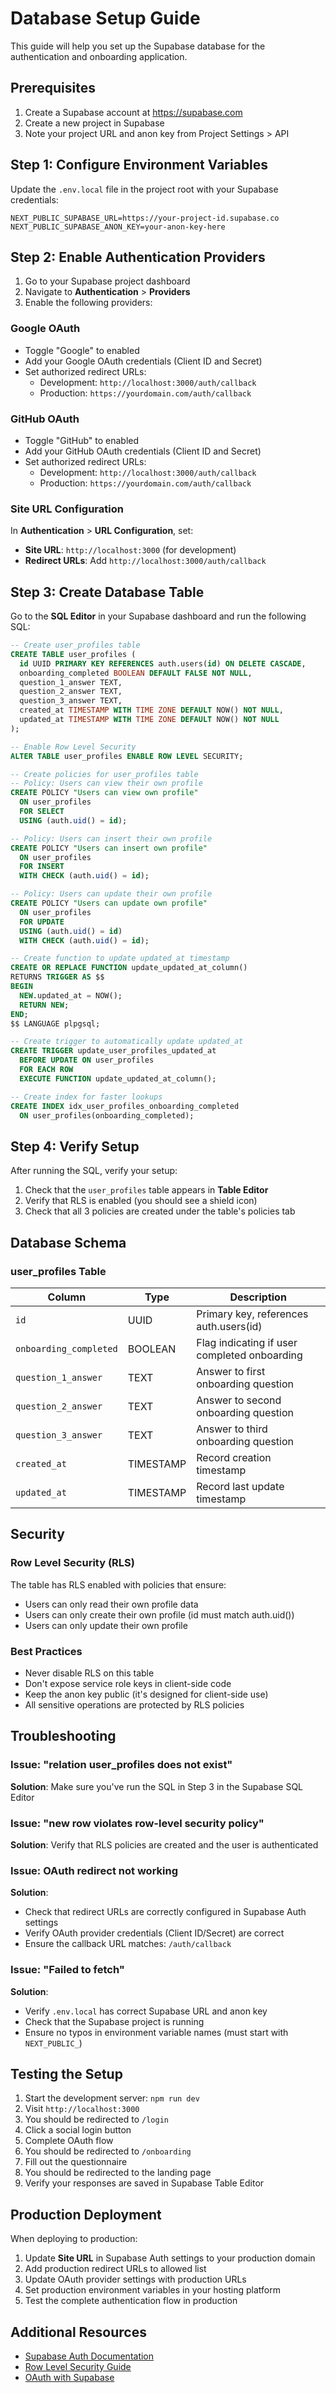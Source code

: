 # Database Setup Guide

This guide will help you set up the Supabase database for the authentication and onboarding application.

## Prerequisites

1. Create a Supabase account at https://supabase.com
2. Create a new project in Supabase
3. Note your project URL and anon key from Project Settings > API

## Step 1: Configure Environment Variables

Update the `.env.local` file in the project root with your Supabase credentials:

```env
NEXT_PUBLIC_SUPABASE_URL=https://your-project-id.supabase.co
NEXT_PUBLIC_SUPABASE_ANON_KEY=your-anon-key-here
```

## Step 2: Enable Authentication Providers

1. Go to your Supabase project dashboard
2. Navigate to **Authentication** > **Providers**
3. Enable the following providers:

### Google OAuth
- Toggle "Google" to enabled
- Add your Google OAuth credentials (Client ID and Secret)
- Set authorized redirect URLs:
  - Development: `http://localhost:3000/auth/callback`
  - Production: `https://yourdomain.com/auth/callback`

### GitHub OAuth
- Toggle "GitHub" to enabled
- Add your GitHub OAuth credentials (Client ID and Secret)
- Set authorized redirect URLs:
  - Development: `http://localhost:3000/auth/callback`
  - Production: `https://yourdomain.com/auth/callback`

### Site URL Configuration
In **Authentication** > **URL Configuration**, set:
- **Site URL**: `http://localhost:3000` (for development)
- **Redirect URLs**: Add `http://localhost:3000/auth/callback`

## Step 3: Create Database Table

Go to the **SQL Editor** in your Supabase dashboard and run the following SQL:

```sql
-- Create user_profiles table
CREATE TABLE user_profiles (
  id UUID PRIMARY KEY REFERENCES auth.users(id) ON DELETE CASCADE,
  onboarding_completed BOOLEAN DEFAULT FALSE NOT NULL,
  question_1_answer TEXT,
  question_2_answer TEXT,
  question_3_answer TEXT,
  created_at TIMESTAMP WITH TIME ZONE DEFAULT NOW() NOT NULL,
  updated_at TIMESTAMP WITH TIME ZONE DEFAULT NOW() NOT NULL
);

-- Enable Row Level Security
ALTER TABLE user_profiles ENABLE ROW LEVEL SECURITY;

-- Create policies for user_profiles table
-- Policy: Users can view their own profile
CREATE POLICY "Users can view own profile"
  ON user_profiles
  FOR SELECT
  USING (auth.uid() = id);

-- Policy: Users can insert their own profile
CREATE POLICY "Users can insert own profile"
  ON user_profiles
  FOR INSERT
  WITH CHECK (auth.uid() = id);

-- Policy: Users can update their own profile
CREATE POLICY "Users can update own profile"
  ON user_profiles
  FOR UPDATE
  USING (auth.uid() = id)
  WITH CHECK (auth.uid() = id);

-- Create function to update updated_at timestamp
CREATE OR REPLACE FUNCTION update_updated_at_column()
RETURNS TRIGGER AS $$
BEGIN
  NEW.updated_at = NOW();
  RETURN NEW;
END;
$$ LANGUAGE plpgsql;

-- Create trigger to automatically update updated_at
CREATE TRIGGER update_user_profiles_updated_at
  BEFORE UPDATE ON user_profiles
  FOR EACH ROW
  EXECUTE FUNCTION update_updated_at_column();

-- Create index for faster lookups
CREATE INDEX idx_user_profiles_onboarding_completed
  ON user_profiles(onboarding_completed);
```

## Step 4: Verify Setup

After running the SQL, verify your setup:

1. Check that the `user_profiles` table appears in **Table Editor**
2. Verify that RLS is enabled (you should see a shield icon)
3. Check that all 3 policies are created under the table's policies tab

## Database Schema

### user_profiles Table

| Column | Type | Description |
|--------|------|-------------|
| `id` | UUID | Primary key, references auth.users(id) |
| `onboarding_completed` | BOOLEAN | Flag indicating if user completed onboarding |
| `question_1_answer` | TEXT | Answer to first onboarding question |
| `question_2_answer` | TEXT | Answer to second onboarding question |
| `question_3_answer` | TEXT | Answer to third onboarding question |
| `created_at` | TIMESTAMP | Record creation timestamp |
| `updated_at` | TIMESTAMP | Record last update timestamp |

## Security

### Row Level Security (RLS)
The table has RLS enabled with policies that ensure:
- Users can only read their own profile data
- Users can only create their own profile (id must match auth.uid())
- Users can only update their own profile

### Best Practices
- Never disable RLS on this table
- Don't expose service role keys in client-side code
- Keep the anon key public (it's designed for client-side use)
- All sensitive operations are protected by RLS policies

## Troubleshooting

### Issue: "relation user_profiles does not exist"
**Solution**: Make sure you've run the SQL in Step 3 in the Supabase SQL Editor

### Issue: "new row violates row-level security policy"
**Solution**: Verify that RLS policies are created and the user is authenticated

### Issue: OAuth redirect not working
**Solution**:
- Check that redirect URLs are correctly configured in Supabase Auth settings
- Verify OAuth provider credentials (Client ID/Secret) are correct
- Ensure the callback URL matches: `/auth/callback`

### Issue: "Failed to fetch"
**Solution**:
- Verify `.env.local` has correct Supabase URL and anon key
- Check that the Supabase project is running
- Ensure no typos in environment variable names (must start with `NEXT_PUBLIC_`)

## Testing the Setup

1. Start the development server: `npm run dev`
2. Visit `http://localhost:3000`
3. You should be redirected to `/login`
4. Click a social login button
5. Complete OAuth flow
6. You should be redirected to `/onboarding`
7. Fill out the questionnaire
8. You should be redirected to the landing page
9. Verify your responses are saved in Supabase Table Editor

## Production Deployment

When deploying to production:

1. Update **Site URL** in Supabase Auth settings to your production domain
2. Add production redirect URLs to allowed list
3. Update OAuth provider settings with production URLs
4. Set production environment variables in your hosting platform
5. Test the complete authentication flow in production

## Additional Resources

- [Supabase Auth Documentation](https://supabase.com/docs/guides/auth)
- [Row Level Security Guide](https://supabase.com/docs/guides/auth/row-level-security)
- [OAuth with Supabase](https://supabase.com/docs/guides/auth/social-login)
